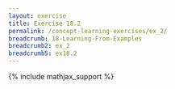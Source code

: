 ```yaml
---
layout: exercise
title: Exercise 18.2
permalink: /concept-learning-exercises/ex_2/
breadcrumb: 18-Learning-From-Examples
breadcrumb2: ex_2
breadcrumb5: ex18.2
---
```


{% include mathjax_support %}

